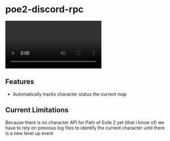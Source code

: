 # poe2-discord-rpc

![PREVIEW](/.github/resources/preview.mp4)

## Features

- Automatically tracks character status the current map

## Current Limitations

Because there is no character API for Path of Exile 2 yet (that i know of) we have to rely on previous log files to identify the current character until there is a new level up event